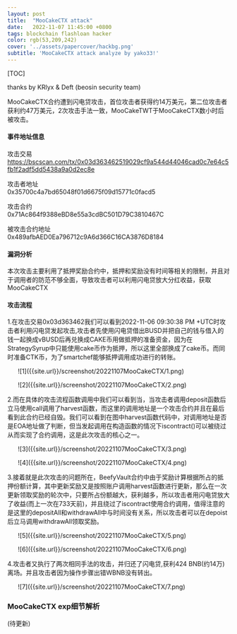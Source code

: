 ```yaml
---
layout: post
title:  "MooCakeCTX attack"
date:   2022-11-07 11:45:00 +0800
tags: blockchain flashloan hacker 
color: rgb(53,209,242)
cover: '../assets/papercover/hackbg.png'
subtitle: 'MooCakeCTX attack analyze by yako33!'
---
```


[TOC]

thanks by KRlyx & Deft (beosin security team)

MooCakeCTX合约遭到闪电贷攻击，首位攻击者获得约14万美元，第二位攻击者获利约47万美元，2次攻击手法一致，MooCakeTWT于MooCakeCTX数小时后被攻击。

#### 事件地址信息

攻击交易  
https://bscscan.com/tx/0x03d363462519029cf9a544d44046cad0c7e64c5fb1f2adf5dd5438a9a0d2ec8e

攻击者地址  
0x35700c4a7bd65048f01d6675f09d15771c0facd5

攻击合约  
0x71Ac864f9388eBD8e55a3cdBC501D79C3810467C

被攻击合约地址  
0x489afbAED0Ea796712c9A6d366C16CA3876D8184

#### 漏洞分析
本次攻击主要利用了抵押奖励合约中，抵押和奖励没有时间等相关的限制，并且对于调用者的防范不够全面，导致攻击者可以利用闪电贷放大分红收益，获取MooCakeCTX

#### 攻击流程
1.在攻击交易0x03d363462我们可以看到2022-11-06 09:30:38 PM +UTC时攻击者利用闪电贷发起攻击,攻击者先使用闪电贷借出BUSD并把自己的钱与借入的钱一起换成vBUSD后再兑换成CAKE币用做抵押的准备资金，因为在StrategySyrup中只能使用cake币作为抵押，所以这里全部换成了cake币。而同时准备CTK币，为了smartchef能够抵押调用成功进行的转账。

<ul>
<li  markdown="1" style="list-style-type: none;">
![1]({{site.url}}/screenshot/20221107MooCakeCTX/1.png)
<p></p>
![2]({{site.url}}/screenshot/20221107MooCakeCTX/2.png)
</li>
</ul>


2.而在具体的攻击流程函数调用中我们可以看到当，当攻击者调用deposit函数后立马使用call调用了harvest函数，而这里的调用地址是一个攻击合约并且在最后看到此合约已经自毁。我们可以看到在图中harvest函数代码中，对调用地址是否是EOA地址做了判断，但当发起调用在构造函数的情况下iscontract()可以被绕过从而实现了合约调用，这是此次攻击的核心之一。


<ul>
<li  markdown="1" style="list-style-type: none;">
![3]({{site.url}}/screenshot/20221107MooCakeCTX/3.png)
<p></p>
![4]({{site.url}}/screenshot/20221107MooCakeCTX/4.png)
</li>
</ul>


3.接着就是此次攻击的问题所在，BeefyVault合约中由于奖励计算根据所占的抵押份额计算，其中更新奖励又是按照账户调用harvest函数进行更新，那么在一次更新领取奖励的轮次中，只要所占份额越大，获利越多，所以攻击者用闪电贷放大了收益(而上一次在733天前)，并且绕过了iscontract使用合约调用，值得注意的是这里的depositAll和withdrawAll中与时间没有关系，所以攻击者可以在depoist后立马调用withdrawAll领取奖励。

<ul>
<li  markdown="1" style="list-style-type: none;">
![5]({{site.url}}/screenshot/20221107MooCakeCTX/5.png)
<p></p>
![6]({{site.url}}/screenshot/20221107MooCakeCTX/6.png)
</li>
</ul>

4.攻击者又执行了两次相同手法的攻击，并归还了闪电贷,获利424 BNB(约14万)离场。并且攻击者因为操作步骤出错WBNB没有转出。

<ul>
<li  markdown="1" style="list-style-type: none;">
![7]({{site.url}}/screenshot/20221107MooCakeCTX/7.png)
</li>
</ul>

### MooCakeCTX exp细节解析

(待更新)